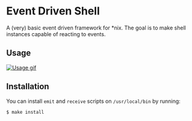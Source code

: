 # Event Driven Shell

A (very) basic event driven framework for \*nix.
The goal is to make shell instances capable of reacting to events.

## Usage

[![Usage gif](https://s3.eu-central-1.amazonaws.com/tldr-assets/event-driven-shell.gif)](https://s3.eu-central-1.amazonaws.com/tldr-assets/event-driven-shell.mp4)

## Installation

You can install `emit` and `receive` scripts on `/usr/local/bin` by running:

```sh
$ make install
```
